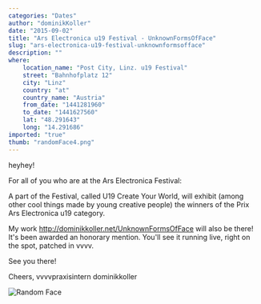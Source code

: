 ```yaml
---
categories: "Dates"
author: "dominikKoller"
date: "2015-09-02"
title: "Ars Electronica u19 Festival - UnknownFormsOfFace"
slug: "ars-electronica-u19-festival-unknownformsofface"
description: ""
where: 
    location_name: "Post City, Linz. u19 Festival"
    street: "Bahnhofplatz 12"
    city: "Linz"
    country: "at"
    country_name: "Austria"
    from_date: "1441281960"
    to_date: "1441627560"
    lat: "48.291643"
    long: "14.291686"
imported: "true"
thumb: "randomFace4.png"
---
```



heyhey!

For all of you who are at the Ars Electronica Festival:

A part of the Festival, called U19 Create Your World, will exhibit (among other cool things made by young creative people) the winners of the Prix Ars Electronica u19 category. 

My work <http://dominikkoller.net/UnknownFormsOfFace> will also be there! It's been awarded an honorary mention.
You'll see it running live, right on the spot, patched in vvvv.

See you there!

Cheers,
vvvvpraxisintern dominikkoller

![Random Face](randomFace4.png) 

